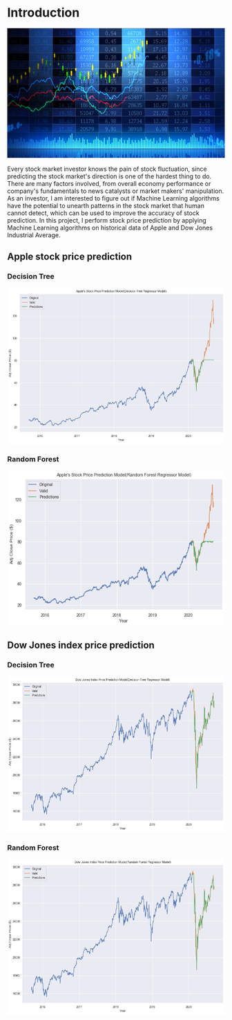 # Introduction

<img src = "Stock.jpg" width = "620" height = "300">

Every stock market investor knows the pain of stock fluctuation, since predicting the stock market's direction is one of the hardest thing to do. There are many factors involved, from overall economy performance or company's fundamentals to news catalysts or market makers' manipulation. As an investor, I am interested to figure out if Machine Learning algorithms have the potential to unearth patterns in the stock market that human cannot detect, which can be used to improve the accuracy of stock prediction. In this project, I perform stock price prediction by applying Machine Learning algorithms on historical data of Apple and Dow Jones Industrial Average.


## Apple stock price prediction

### Decision Tree

<img src = "image/Apple Decision Tree.PNG" width = "600" height = "360">

### Random Forest

<img src = "Apple Random Forest.png" width = "600" height = "360">

## Dow Jones index price prediction

### Decision Tree

<img src = "Dow Decision Tree.png" width = "600" height = "360">

### Random Forest

<img src = "Dow Random Forest.png" width = "600" height = "360">
